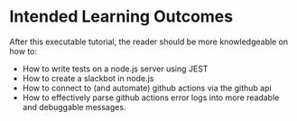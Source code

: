 # Intended Learning Outcomes

After this executable tutorial, the reader should be more knowledgeable on how to:
- How to write tests on a node.js server using JEST
- How to create a slackbot in node.js
- How to connect to (and automate) github actions via the github api 
- How to effectively parse github actions error logs into more readable and debuggable messages.
